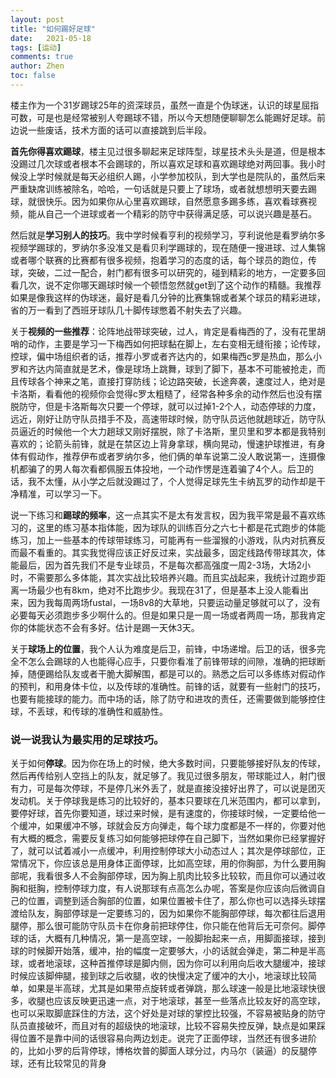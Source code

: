 ```yaml
---
layout: post
title: "如何踢好足球"
date:   2021-05-18
tags: [运动]
comments: true
author: Zhen
toc: false
---
```

楼主作为一个31岁踢球25年的资深球员，虽然一直是个伪球迷，认识的球星屈指可数，可是也是经常被别人夸踢球不错，所以今天想随便聊聊怎么能踢好足球。前边说一些废话，技术方面的话可以直接跳到后半段。

**首先你得喜欢踢球**，楼主见过很多聊起来足球阵型，球星技术头头是道，但是根本没踢过几次球或者根本不会踢球的，所以喜欢足球和喜欢踢球绝对两回事。我小时候没上学时候就是每天必组织人踢，小学参加校队，到大学也是院队的，虽然后来严重缺席训练被除名，哈哈，一句话就是只要上了球场，或者就想想明天要去踢球，就很快乐。因为如果你从心里喜欢踢球，自然愿意多踢多练，喜欢看球赛视频，能从自己一个进球或者一个精彩的防守中获得满足感，可以说兴趣是基石。

然后就是**学习别人的技巧**。我中学时候看亨利的视频学习，亨利说他是看罗纳尔多视频学踢球的，罗纳尔多没准又是看贝利学踢球的，现在随便一搜进球、过人集锦或者哪个联赛的比赛都有很多视频，抱着学习的态度的话，每个球员的跑位，传球，突破，二过一配合，射门都有很多可以研究的，碰到精彩的地方，一定要多回看几次，说不定你哪天踢球时候一个顿悟忽然就get到了这个动作的精髓。我推荐如果是像我这样的伪球迷，最好是看几分钟的比赛集锦或者某个球员的精彩进球，省的万一看到了西班牙球队几十脚传球憋着不射失去了兴趣。

关于**视频的一些推荐**：论阵地战带球突破，过人，肯定是看梅西的了，没有花里胡哨的动作，主要是学习一下梅西如何把球黏在脚上，左右变相无缝衔接；论传球，控球，偏中场组织者的话，推荐小罗或者齐达内的，如果梅西c罗是热血，那么小罗和齐达内简直就是艺术，像是球场上跳舞，球到了脚下，基本不可能被抢走，而且传球各个神来之笔，直接打穿防线；论边路突破，长途奔袭，速度过人，绝对是卡洛斯，看看他的视频你会觉得c罗太粗糙了，经常各种多余的动作然后也没有摆脱防守，但是卡洛斯每次只要一个停球，就可以过掉1-2个人，动态停球的力度，远近，刚好让防守队员措手不及，高速带球时候，防守队员远他就趟球近，防守队员逼近的时候他一个大力趟球又刚好摆脱，除了卡洛斯，里贝里和罗本都是我特别喜欢的；论箭头前锋，就是在禁区边上背身拿球，横向晃动，慢速护球推进，有身体有假动作，推荐伊布或者罗纳尔多，他们俩的单车说第二没人敢说第一，连摄像机都骗了的男人每次看都佩服五体投地，一个动作愣是连着骗了4个人。后卫的话，我不太懂，从小学之后就没踢过了，个人觉得足球先生卡纳瓦罗的动作却是干净精准，可以学习一下。

说一下练习和**踢球的频率**，这一点其实不是太有发言权，因为我平常是最不喜欢练习的，这里的练习基本指体能，因为球队的训练百分之六七十都是花式跑步的体能练习，加上一些基本的传球带球练习，可能再有一些溜猴的小游戏，队内对抗赛反而最不看重的。其实我觉得应该正好反过来，实战最多，固定线路传带球其次，体能最后，因为首先我们不是专业球员，不是每次都高强度一周2-3场，大场2小时，不需要那么多体能，其次实战比较培养兴趣。而且实战起来，我统计过跑步距离一场最少也有8km，绝对不比跑步少。我现在31了，但是基本上没人能看出来，因为我每周两场fustal，一场8v8的大草地，只要运动量足够就可以了，没有必要每天必须跑步多少啊什么的。但是如果只是一周一场或者两周一场，那我肯定你的体能状态不会有多好。估计是踢一天休3天。

关于**球场上的位置**，我个人认为难度是后卫，前锋，中场递增。后卫的话，很多完全不怎么会踢球的人也能得心应手，只要你看准了前锋带球的间隙，准确的把球断掉，随便踢给队友或者干脆大脚解围，都是可以的。熟悉之后可以多练练对假动作的预判，和用身体卡位，以及传球的准确性。前锋的话，就要有一些射门的技巧，也要有能接球的能力。而中场的话，除了防守和进攻的责任，还需要做到能够控住球，不丢球，和传球的准确性和威胁性。

### 说一说我认为最实用的足球技巧。

关于如何**停球**。因为你在场上的时候，绝大多数时间，只要能够接好队友的传球，然后再传给别人空挡上的队友，就足够了。我见过很多朋友，带球能过人，射门很有力，可是每次停球，不是停几米外丢了，就是直接没接好出界了，可以说是团灭发动机。关于停球我是练习的比较好的，基本只要球在几米范围内，都可以拿到，要停好球，首先你要知道，球过来时候，是有速度的，你接球时候，一定要给他一个缓冲，如果缓冲不够，球就会反方向弹走，每个球力度都是不一样的，你要对他有大概的概念，需要反复练习如何能够把球停在自己脚下，当然如果你已经掌握好了，就可以试着减小一点缓冲，利用控制停球大小动态过人；其次是停球部位，正常情况下，你应该总是用身体正面停球，比如高空球，用的你胸部，为什么要用胸部呢，我看很多人不会胸部停球，因为胸上肌肉比较多比较软，而且你可以通过收胸和挺胸，控制停球力度，有人说那球有点高怎么办呢，答案是你应该向后微调自己的位置，调整到适合胸部的位置，如果位置被卡住了，那么你也可以选择头球摆渡给队友，胸部停球是一定要练习的，因为如果你不能胸部停球，每次都往后退用腿停，那么很可能防守队员卡在你身前把球停住，你只能在他背后无可奈何。脚停球的话，大概有几种情况，第一是高空球，一般脚抬起来一点，用脚面接球，接到球的时候脚开始落，缓冲，抬的幅度一定要够大，小的话就会弹走，第二种是半高球，或者地滚球，这种首推停球是脚内侧，因为你可以利用向后收大腿缓冲，接球时候应该脚伸腿，接到球之后收腿，收的快慢决定了缓冲的大小，地滚球比较简单，如果是半高球，尤其是如果带点旋转或者弹跳，那么球速一般是比地滚球快很多，收腿也应该反映更迅速一点，对于地滚球，甚至一些落点比较友好的高空球，也可以采取脚底踩住的方法，这个好处是对球的掌控比较强，不容易被贴身的防守队员直接破坏，而且对有的超级快的地滚球，比较不容易失控反弹，缺点是如果踩得位置不是靠中间的话很容易向两边划走。说完了正面停球，当然还有很多进阶的，比如小罗的后背停球，博格坎普的脚面人球分过，内马尔（装逼）的反腿停球，还有比较常见的背身


<!--stackedit_data:
eyJoaXN0b3J5IjpbMTkzMzAwNDY2NywxMTYwMzM3MDM3LDEwND
EzNDc5NDQsMTExNzE3OTY3LC0xMjg1MzE0ODgyXX0=
-->
